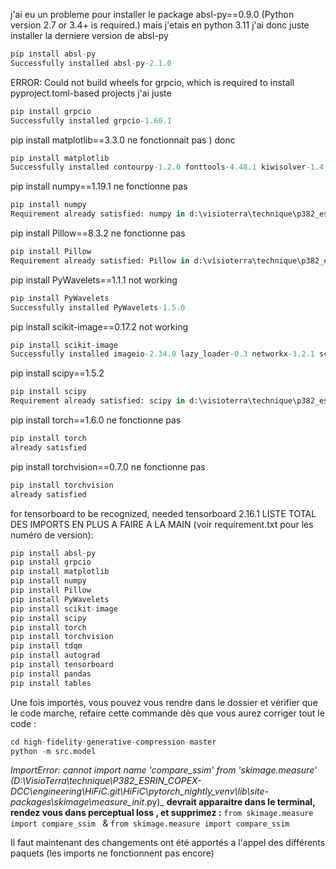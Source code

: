 j'ai eu un probleme pour installer le package absl-py==0.9.0
(Python version 2.7 or 3.4+ is required.) mais j'etais en python 3.11
j'ai donc juste installer la derniere version de absl-py
```python
pip install absl-py
Successfully installed absl-py-2.1.0
```
ERROR: Could not build wheels for grpcio, which is required to install pyproject.toml-based projects
j'ai juste
```python
pip install grpcio
Successfully installed grpcio-1.60.1
```

pip install matplotlib==3.3.0 ne fonctionnait pas )
donc 
```python
pip install matplotlib
Successfully installed contourpy-1.2.0 fonttools-4.48.1 kiwisolver-1.4.5 matplotlib-3.8.2 packaging-23.2
```
pip install numpy==1.19.1 ne fonctionne pas
```python
pip install numpy
Requirement already satisfied: numpy in d:\visioterra\technique\p382_esrin_copex-dcc\engineering\hific\pytorch_nightly\lib\site-packages (1.26.2)
```
pip install Pillow==8.3.2 ne fonctionne pas
```python
pip install Pillow
Requirement already satisfied: Pillow in d:\visioterra\technique\p382_esrin_copex-dcc\engineering\hific\pytorch_nightly\lib\site-packages (9.3.0)
```
pip install PyWavelets==1.1.1 not working
```python
pip install PyWavelets
Successfully installed PyWavelets-1.5.0
```
pip install scikit-image==0.17.2 not working
```python
pip install scikit-image
Successfully installed imageio-2.34.0 lazy_loader-0.3 networkx-3.2.1 scikit-image-0.22.0 scipy-1.12.0 tifffile-2024.2.12
```
pip install scipy==1.5.2
```python
pip install scipy
Requirement already satisfied: scipy in d:\visioterra\technique\p382_esrin_copex-dcc\engineering\hific\pytorch_nightly\lib\site-packages (1.12.0)
```
pip install torch==1.6.0 ne fonctionne pas
```python
pip install torch
already satisfied
```
pip install torchvision==0.7.0 ne fonctionne pas
```python
pip install torchvision
already satisfied
```
for tensorboard to be recognized, needed tensorboard 2.16.1
LISTE TOTAL DES IMPORTS EN PLUS A FAIRE A LA MAIN (voir requirement.txt pour les numéro de version):
```python
pip install absl-py
pip install grpcio
pip install matplotlib
pip install numpy
pip install Pillow
pip install PyWavelets
pip install scikit-image
pip install scipy
pip install torch
pip install torchvision
pip install tdqm
pip install autograd
pip install tensorboard
pip install pandas
pip install tables
```
Une fois importés, vous pouvez vous rendre dans le dossier et vérifier que le code marche, refaire cette commande dès que vous aurez corriger tout le code :
```python
cd high-fidelity-generative-compression-master
python -m src.model
```
_ImportError: cannot import name 'compare_ssim' from 'skimage.measure' (D:\VisioTerra\technique\P382_ESRIN_COPEX-DCC\engineering\HiFiC.git\HiFiC\pytorch_nightly_venv\lib\site-packages\skimage\measure\__init__.py)_
**devrait apparaitre dans le terminal, rendez vous dans perceptual loss , et supprimez :**
`from skimage.measure import compare_ssim
` & `from skimage.measure import compare_ssim`

Il faut maintenant
des changements ont été apportés a l'appel des différents paquets (les imports ne fonctionnent pas encore)